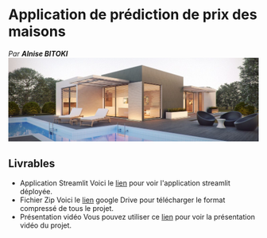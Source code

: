 # Application de prédiction de prix des maisons
_Par **Alnise BITOKI**_
![](img/maison.jpg)

## Livrables
* Application Streamlit
Voici le [lien](https://ashbrud-ml-house-price-prediction-6ei9e2.streamlit.app/) pour voir l'application streamlit déployée.
* Fichier Zip
Voici le [lien](https://drive.google.com/file/d/1sqZyiz78VVFtp77c-Q-an9i4cer2qpFa/view?usp=share_link) google Drive pour télécharger le format compressé de tous le projet.
* Présentation vidéo
Vous pouvez utiliser ce [lien](https://drive.google.com/file/d/1fKgU2eWoxoFxJj8255mkPGnHfW2D1HYS/view?usp=share_link) pour voir la présentation vidéo du projet.